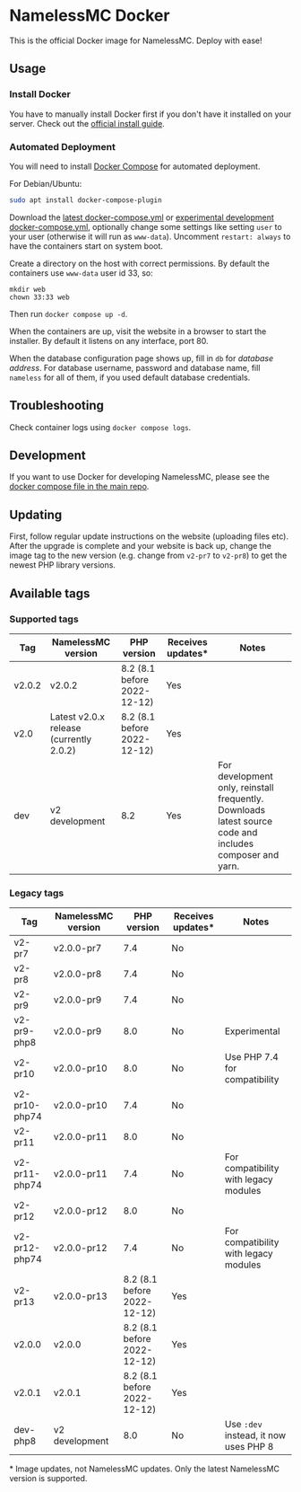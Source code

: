 # NamelessMC Docker

This is the official Docker image for NamelessMC. Deploy with ease!

## Usage

### Install Docker

You have to manually install Docker first if you don't have it installed on your server. Check out the [official install guide](https://docs.docker.com/engine/installation).

### Automated Deployment

You will need to install [Docker Compose](https://docs.docker.com/compose/) for automated deployment.

For Debian/Ubuntu:
```bash
sudo apt install docker-compose-plugin
```

Download the [latest docker-compose.yml](https://github.com/NamelessMC/Nameless-Docker/blob/master/docker-compose.yaml) or [experimental development docker-compose.yml](https://github.com/NamelessMC/Nameless-Docker/blob/dev/docker-compose.yaml), optionally change some settings like setting `user` to your user (otherwise it will run as `www-data`). Uncomment `restart: always` to have the containers start on system boot.

Create a directory on the host with correct permissions. By default the containers use `www-data` user id 33, so:
```
mkdir web
chown 33:33 web
```

Then run `docker compose up -d`.

When the containers are up, visit the website in a browser to start the installer. By default it listens on any interface, port 80.

When the database configuration page shows up, fill in `db` for *database address*. For database username, password and database name, fill `nameless` for all of them, if you used default database credentials.

## Troubleshooting
Check container logs using `docker compose logs`.

## Development

If you want to use Docker for developing NamelessMC, please see the [docker compose file in the main repo](https://github.com/NamelessMC/Nameless/blob/v2/docker-compose.yaml).

## Updating
First, follow regular update instructions on the website (uploading files etc). After the upgrade is complete and your website is back up, change the image tag to the new version (e.g. change from `v2-pr7` to `v2-pr8`) to get the newest PHP library versions.

## Available tags

### Supported tags
| Tag | NamelessMC version | PHP version | Receives updates\* | Notes
| --- | ------------------ | ----------- | ---------------- | -----
v2.0.2 | v2.0.2 | 8.2 (8.1 before 2022-12-12) | Yes |
v2.0 | Latest v2.0.x release (currently 2.0.2) | 8.2 (8.1 before 2022-12-12)  | Yes
dev | v2 development | 8.2 | Yes | For development only, reinstall frequently. Downloads latest source code and includes composer and yarn.

### Legacy tags

| Tag | NamelessMC version | PHP version | Receives updates\* | Notes
| --- | ------------------ | ----------- | ---------------- | -----
v2-pr7 | v2.0.0-pr7 | 7.4 | No |
v2-pr8 | v2.0.0-pr8 | 7.4 | No |
v2-pr9 | v2.0.0-pr9 | 7.4 | No |
v2-pr9-php8 | v2.0.0-pr9 | 8.0 | No | Experimental
v2-pr10 | v2.0.0-pr10 | 8.0 | No | Use PHP 7.4 for compatibility
v2-pr10-php74 | v2.0.0-pr10 | 7.4 | No |
v2-pr11 | v2.0.0-pr11 | 8.0 | No |
v2-pr11-php74 | v2.0.0-pr11 | 7.4 | No | For compatibility with legacy modules
v2-pr12 | v2.0.0-pr12 | 8.0 | No |
v2-pr12-php74 | v2.0.0-pr12 | 7.4 | No | For compatibility with legacy modules
v2-pr13 | v2.0.0-pr13 | 8.2 (8.1 before 2022-12-12) | Yes |
v2.0.0 | v2.0.0 | 8.2 (8.1 before 2022-12-12) | Yes |
v2.0.1 | v2.0.1 | 8.2 (8.1 before 2022-12-12)  | Yes |
dev-php8 | v2 development | 8.0 | No | Use `:dev` instead, it now uses PHP 8

\* Image updates, not NamelessMC updates. Only the latest NamelessMC version is supported.
